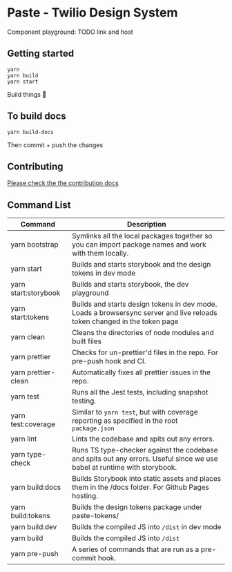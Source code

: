 # Paste - Twilio Design System

Component playground: TODO link and host

## Getting started

```
yarn
yarn build
yarn start
```

Build things 🎉

## To build docs

```
yarn build-docs
```

Then commit + push the changes

## Contributing

[Please check the the contribution docs](https://github.com/twilio-labs/paste/blob/master/CONTRIBUTING.md)

## Command List

| Command              | Description                                                                                                              |
| -------------------- | ------------------------------------------------------------------------------------------------------------------------ |
| yarn bootstrap       | Symlinks all the local packages together so you can import package names and work with them locally.                     |
| yarn start           | Builds and starts storybook and the design tokens in dev mode                                                            |
| yarn start:storybook | Builds and starts storybook, the dev playground                                                                          |
| yarn start:tokens    | Builds and starts design tokens in dev mode. Loads a browsersync server and live reloads token changed in the token page |
| yarn clean           | Cleans the directories of node modules and built files                                                                   |
| yarn prettier        | Checks for un-prettier'd files in the repo. For pre-push hook and CI.                                                    |
| yarn prettier-clean  | Automatically fixes all prettier issues in the repo.                                                                     |
| yarn test            | Runs all the Jest tests, including snapshot testing.                                                                     |
| yarn test:coverage   | Similar to `yarn test`, but with coverage reporting as specified in the root `package.json`                              |
| yarn lint            | Lints the codebase and spits out any errors.                                                                             |
| yarn type-check      | Runs TS type-checker against the codebase and spits out any errors. Useful since we use babel at runtime with storybook. |
| yarn build:docs      | Builds Storybook into static assets and places them in the /docs folder. For Github Pages hosting.                       |
| yarn build:tokens    | Builds the design tokens package under paste-tokens/                                                                     |
| yarn build:dev       | Builds the compiled JS into `/dist` in dev mode                                                                          |
| yarn build           | Builds the compiled JS into `/dist`                                                                                      |
| yarn pre-push        | A series of commands that are run as a pre-commit hook.                                                                  |
